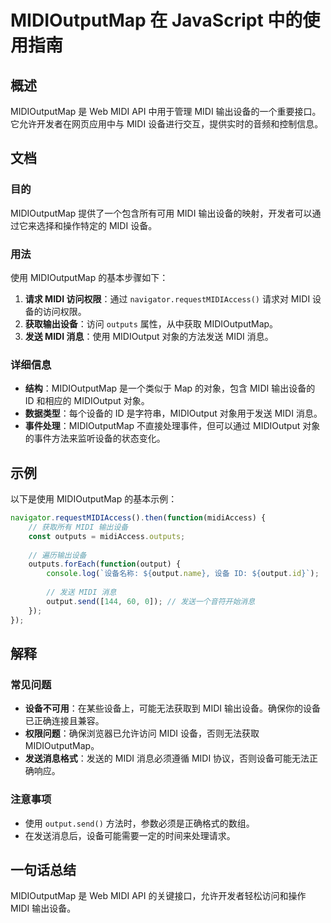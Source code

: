 <!--
Meta Description: # MIDIOutputMap 在 JavaScript 中的使用指南 ## 概述 MIDIOutputMap 是 Web MIDI API 中用于管理 MIDI 输出设备的一个重要接口。它允许开发者在网页应用中与 MIDI 设备进行交互，提供实时的音频和控制信息。 ## 文档 ### 目的 MID...
Meta Keywords: midi, midioutputmap, output, outputs, midioutput
-->

# MIDIOutputMap 在 JavaScript 中的使用指南

## 概述
MIDIOutputMap 是 Web MIDI API 中用于管理 MIDI 输出设备的一个重要接口。它允许开发者在网页应用中与 MIDI 设备进行交互，提供实时的音频和控制信息。

## 文档
### 目的
MIDIOutputMap 提供了一个包含所有可用 MIDI 输出设备的映射，开发者可以通过它来选择和操作特定的 MIDI 设备。

### 用法
使用 MIDIOutputMap 的基本步骤如下：

1. **请求 MIDI 访问权限**：通过 `navigator.requestMIDIAccess()` 请求对 MIDI 设备的访问权限。
2. **获取输出设备**：访问 `outputs` 属性，从中获取 MIDIOutputMap。
3. **发送 MIDI 消息**：使用 MIDIOutput 对象的方法发送 MIDI 消息。

### 详细信息
- **结构**：MIDIOutputMap 是一个类似于 Map 的对象，包含 MIDI 输出设备的 ID 和相应的 MIDIOutput 对象。
- **数据类型**：每个设备的 ID 是字符串，MIDIOutput 对象用于发送 MIDI 消息。
- **事件处理**：MIDIOutputMap 不直接处理事件，但可以通过 MIDIOutput 对象的事件方法来监听设备的状态变化。

## 示例
以下是使用 MIDIOutputMap 的基本示例：

```javascript
navigator.requestMIDIAccess().then(function(midiAccess) {
    // 获取所有 MIDI 输出设备
    const outputs = midiAccess.outputs;
    
    // 遍历输出设备
    outputs.forEach(function(output) {
        console.log(`设备名称: ${output.name}, 设备 ID: ${output.id}`);
        
        // 发送 MIDI 消息
        output.send([144, 60, 0]); // 发送一个音符开始消息
    });
});
```

## 解释
### 常见问题
- **设备不可用**：在某些设备上，可能无法获取到 MIDI 输出设备。确保你的设备已正确连接且兼容。
- **权限问题**：确保浏览器已允许访问 MIDI 设备，否则无法获取 MIDIOutputMap。
- **发送消息格式**：发送的 MIDI 消息必须遵循 MIDI 协议，否则设备可能无法正确响应。

### 注意事项
- 使用 `output.send()` 方法时，参数必须是正确格式的数组。
- 在发送消息后，设备可能需要一定的时间来处理请求。

## 一句话总结
MIDIOutputMap 是 Web MIDI API 的关键接口，允许开发者轻松访问和操作 MIDI 输出设备。